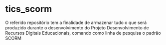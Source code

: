 tics_scorm
==========

O referido repositório tem a finalidade de armazenar tudo o que será produzido durante o desenvolvimento do Projeto Desenvolvimento de Recursos Digitais Educacionais, comando como linha de pesquisa o padrão SCORM 
